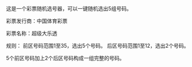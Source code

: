 这是一个彩票随机选号器，可以一键随机选出5组号码。

彩票发行商：中国体育彩票

彩票名称：超级大乐透

规则： 前区号码范围1至35，选出5个号码。 后区号码范围1至12，选出2个号码。

5个前区号码加上2个后区号码构成一组完整的号码。
